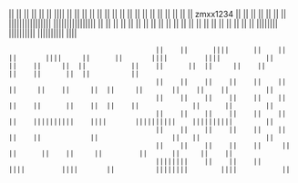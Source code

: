 ||            ||          || ||         ||            ||                ||||
||            ||        ||     ||       ||            ||              ||    ||
||            ||      ||         ||     ||            ||             ||      ||
||  zmxx1234  ||    ||            ||    ||            ||            ||        ||  
||||||||||||||||    ||||||||||||||||    ||            ||            ||        ||
||            ||    ||                  ||            ||             ||      || 
||            ||      ||        ||      ||            ||              ||    ||
||            ||        ||||||||        ||||||||||    ||||||||||        ||||


                                        ||    ||      ||||      ||    ||    ||       ||||     ||      ||       ||||         ||||           ||                                                                                 ||    ||     ||  ||           ||    ||      ||  ||     ||    ||      ||    ||      ||  ||          ||
                                        ||    ||    ||    ||    ||    ||    ||     ||    ||     ||  ||     ||       ||    ||    ||         || 
                                        ||    ||    ||    ||    ||    ||    ||    ||      ||    ||  ||    ||             ||      ||        ||
                                        ||    ||    ||    ||    ||    ||    ||    ||||||||||    ||||       ||||||||||    ||||||||||        ||
                                        ||    ||    ||    ||    ||    ||    ||    ||            ||                  ||   ||                ||
                                        ||    ||    ||    ||    ||     ||  ||      ||    ||     ||         ||      ||     ||    ||      
                                        ||||||||    ||    ||    ||      ||||         ||||       ||          ||||||||        ||||           || 

                                      
